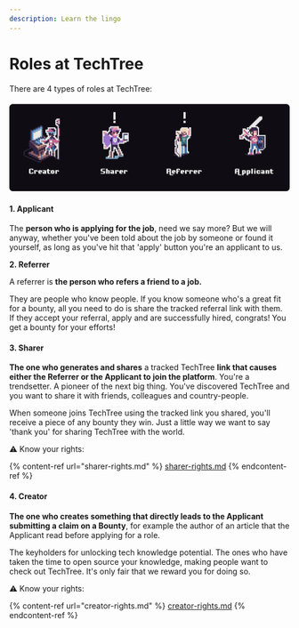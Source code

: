 ```yaml
---
description: Learn the lingo
---
```


# Roles at TechTree

There are 4 types of roles at TechTree:

![The 4 possible roles](<../../../.gitbook/assets/Characters of TechTree (1).png>)

#### **1. Applicant**

The **person who is applying for the job**, need we say more? But we will anyway, whether you've been told about the job by someone or found it yourself, as long as you've hit that 'apply' button you're an applicant to us.

**2. Referrer**

A referrer is **the person who refers a friend to a job.**&#x20;

They are people who know people. If you know someone who's a great fit for a bounty, all you need to do is share the tracked referral link with them. If they accept your referral, apply and are successfully hired, congrats! You get a bounty for your efforts!

#### **3. Sharer**

**The one who generates and shares** a tracked TechTree **link that causes either the Referrer or the Applicant to join the platform**. You're a trendsetter. A pioneer of the next big thing. You've discovered TechTree and you want to share it with friends, colleagues and country-people.

When someone joins TechTree using the tracked link you shared, you'll receive a piece of any bounty they win. Just a little way we want to say 'thank you' for sharing TechTree with the world.&#x20;

⚠️ Know your rights:

{% content-ref url="sharer-rights.md" %}
[sharer-rights.md](sharer-rights.md)
{% endcontent-ref %}

#### **4. Creator**

**The one who creates something that directly leads to the Applicant submitting a claim on a Bounty**, for example the author of an article that the Applicant read before applying for a role.

The keyholders for unlocking tech knowledge potential. The ones who have taken the time to open source your knowledge, making people want to check out TechTree. It's only fair that we reward you for doing so.&#x20;

⚠️ Know your rights:

{% content-ref url="creator-rights.md" %}
[creator-rights.md](creator-rights.md)
{% endcontent-ref %}

